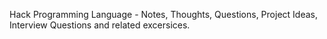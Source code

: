 Hack Programming Language - Notes, Thoughts, Questions, Project Ideas, Interview Questions and related excersices. 
